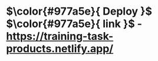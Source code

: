 # $\color{#977a5e}{  Deploy }$ $\color{#977a5e}{  link }$ -  https://training-task-products.netlify.app/
